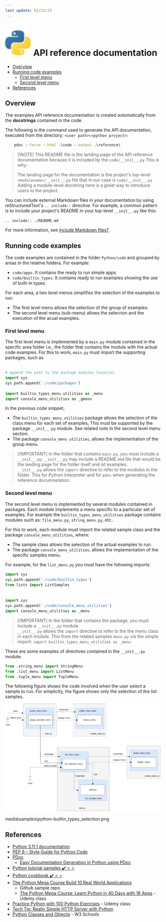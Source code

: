 ```yaml
---
last update: 01/22/23
---
```


# ![python-icon](../media/icons/python-icon.svg) API reference documentation

- [Overview](#overview)
- [Running code examples](#running-code-examples)
  - [First level menu](#first-level-menu)
  - [Second level menu](#second-level-menu)
- [References](#references)

## Overview

The examples API reference documentation is created automatically from the
**docstrings** contained in the code.  

The following is the command used to generate the API documentation, executed
from the directory: `<user path>\<python project>`:

```cmd
    pdoc --force --html .\code --output .\reference\
```

> [!NOTE] This README file is the landing page of the API reference
documentation because it is included by the `code/__init__.py` This is why:
>
> The landing page for the documentation is the project's top-level
> `<modulename>/__init__.py` file that in our case is `code/__init__.py` Adding
> a module-level docstring here is a great way to introduce users to the
> project. 

You can include external Markdown files in your documentation by using
reStructuredText's `.. include::` directive. For example, a common pattern is to
include your project's README in your top-level `__init__.py` like this:

`.. include:: ./README.md`

For more information, see [include Markdown
files?](https://pdoc.dev/docs/pdoc.html#include-markdown-files).

## Running code examples

The code examples are contained in the folder `Python/code` and grouped by areas
in the relative foldera. For example:

- `code/apps`. It contains the ready to run simple apps.
- `code/builtin_types`. It contains ready to run examples showing the use of
  built-in types. 

For each area, a two level menus simplifies the selection of the examples to
run:

- The first level menu allows the selection of the group of examples.
- The second level menu (sub-menu) allows the selecrion and the execution of the
  acual examples.

### First level menu

The first level menu is implemented by a `main.py` module contained in the
specific area folder i.e., the folder that contains the module with the actual
code examples. For this to work, `main.py` must import the supporting packages, such as

```python

# Append the path to the package modules location.  
import sys
sys.path.append('./code/packages') 

import builtin_types_menu_utilities as _menu  
import console_menu_utilities as _gmenu   

```

In the previous code snippet, 

- The `builtin_types_menu_utilities` package allows
the selection of the class menu for each set of examples, This must be supported
by the package `__init__-py` module. See related note in the second level menu
section. 
- The package `console_menu_utilities`, allows the implementation of the group menu.
  

> [!IMPORTANT] In the folder that contains `main.py`, you must include a
> `__init__.py` `__init__.py` may include a README.md file that would be the
> landing page for the folder itself and ist examples.  
> `__init__.py` allows the `import` directive to refer to the modules in the
> folder. This for Python interpreter and for `pdoc` when generating the
> reference documnetation. 
>

### Second level menu

The second level menu is implemented by several modules contained in packages.
Each module implements a menu specific to a particular set of examples.
For example the `builtin_types_menu_utilities` package contains modules such as:
`file_menu.py`, `string_menu.py`, etc..

For this to work, each modlule must import the related sample class and the
package `console_menu_utilities`, where:

- The sample class allows the selection of the actual examples to run.
- The package `console_menu_utilities`, allows the implementation of the
  specific samples menu.

For example, for the `list_menu.py` you must have the following imports:

```python
import sys
sys.path.append('./code/builtin_types')
from lists import ListSamples


import sys
sys.path.append('./code/console_menu_utilities')
import console_menu_utilities as _menu   

```

> [!IMPORTANT] In the folder that contains the package, you must include a
> `__init__.py` module.  
> `__init__.py` allows the `import` directive to refer to the the menu
> class in each module. This from the related samples `main.py` via the simple import:
> `import builtin_types_menu_utilities as _menu`.   

These are some examples of directives contained in the `__init__.py` module:

```python
from .string_menu import StringMenu
from .list_menu import ListMenu
from .tuple_menu import TupleMenu
```

The following figure shows the code involved when the user select a sample to run. 
For simplicity, the figure shows only the selection of the list samples.

![builtin types selection](../media/samples/python-builtin_types_selection.png)

media\samples\python-builtin_types_selection.png

## References

- [Python 3.11.1 documentation](https://docs.python.org/3/)
- [PEP 8 – Style Guide for Python Code](https://peps.python.org/pep-0008/)
- [PDoc](https://pdoc.dev/docs/pdoc.html)
  - [Easy Documentation Generation in Python using
    PDoc](https://medium.com/cemac/simple-documentation-generation-in-python-using-pdoc-16fb86eb5cd5)
- [Python tutorial samples :heavy_check_mark: :star:
  :star:](https://www.iditect.com/guide/python/index.html) 
- [Python cookbook :heavy_check_mark: :star:
  :star:](https://d.cxcore.net/Python/Python_Cookbook_3rd_Edition.pdf) 
- [The Python Mega Course Build 10 Real World
  Applications](https://github.com/JayabharathP/The-Python-Mega-Course-Build-10-Real-World-Applications-#readme)
  - Github sample repo
  - [The Python Mega Course: Learn Python in 40 Days with 18
    Apps](https://www.udemy.com/course/the-python-mega-course/) - Udemy class
- [Practice Python with 100 Python
  Exercises](https://www.udemy.com/course/python-video-workbook/) - Udemy class
- [Tech Tip: Really Simple HTTP Server with
  Python](https://www.linuxjournal.com/content/tech-tip-really-simple-http-server-python)
- [Python Classes and
  Objects](https://www.w3schools.com/python/python_classes.asp) - W3 Schools
  

